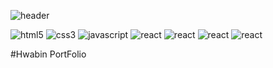 ![header](https://capsule-render.vercel.app/api?type=waving&color=auto&height=200&section=header&text=Frontend&fontSize=30)

 <img src="https://img.shields.io/badge/HTML5-orange?style=flat-square&logo=HTML5&logoColor=white" alt="html5" />&nbsp;<img src="https://img.shields.io/badge/CSS3-blue?style=flat-square&logo=CSS&logoColor=white" alt="css3" />&nbsp;<img src="https://img.shields.io/badge/javascript-yellow?style=flat-square&logo=javascript&logoColor=white" alt="javascript" />&nbsp;<img src="https://img.shields.io/badge/React-skyblue?style=flat-square&logo=React&logoColor=white" alt="react" />&nbsp;<img src="https://img.shields.io/badge/jQuery-blue?style=flat-square&logo=jQuery&logoColor=white" alt="react" />&nbsp;<img src="https://img.shields.io/badge/Figma-red?style=flat-square&logo=Figma&logoColor=white" alt="react" />&nbsp;<img src="https://img.shields.io/badge/Sass-pink?style=flat-square&logo=Sass&logoColor=white" alt="react" />

 #Hwabin PortFolio



